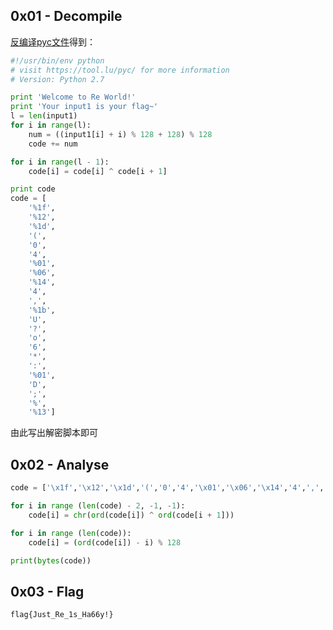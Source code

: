 ## 0x01 - Decompile
[反编译pyc文件](https://tool.lu/pyc/)得到：
```python
#!/usr/bin/env python
# visit https://tool.lu/pyc/ for more information
# Version: Python 2.7

print 'Welcome to Re World!'
print 'Your input1 is your flag~'
l = len(input1)
for i in range(l):
    num = ((input1[i] + i) % 128 + 128) % 128
    code += num

for i in range(l - 1):
    code[i] = code[i] ^ code[i + 1]

print code
code = [
    '%1f',
    '%12',
    '%1d',
    '(',
    '0',
    '4',
    '%01',
    '%06',
    '%14',
    '4',
    ',',
    '%1b',
    'U',
    '?',
    'o',
    '6',
    '*',
    ':',
    '%01',
    'D',
    ';',
    '%',
    '%13']
```
由此写出解密脚本即可

## 0x02 - Analyse
```python
code = ['\x1f','\x12','\x1d','(','0','4','\x01','\x06','\x14','4',',','\x1b','U','?','o','6','*',':','\x01','D',';','%','\x13']

for i in range (len(code) - 2, -1, -1):
    code[i] = chr(ord(code[i]) ^ ord(code[i + 1]))

for i in range (len(code)):
    code[i] = (ord(code[i]) - i) % 128

print(bytes(code))
```

## 0x03 - Flag
`flag{Just_Re_1s_Ha66y!}`
